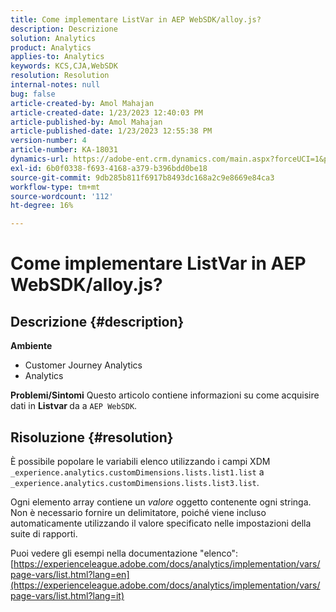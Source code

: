 ```yaml
---
title: Come implementare ListVar in AEP WebSDK/alloy.js?
description: Descrizione
solution: Analytics
product: Analytics
applies-to: Analytics
keywords: KCS,CJA,WebSDK
resolution: Resolution
internal-notes: null
bug: false
article-created-by: Amol Mahajan
article-created-date: 1/23/2023 12:40:03 PM
article-published-by: Amol Mahajan
article-published-date: 1/23/2023 12:55:38 PM
version-number: 4
article-number: KA-18031
dynamics-url: https://adobe-ent.crm.dynamics.com/main.aspx?forceUCI=1&pagetype=entityrecord&etn=knowledgearticle&id=ea81f808-1b9b-ed11-aad1-6045bd006239
exl-id: 6b0f0338-f693-4168-a379-b396bdd0be18
source-git-commit: 9db285b811f6917b8493dc168a2c9e8669e84ca3
workflow-type: tm+mt
source-wordcount: '112'
ht-degree: 16%

---
```


# Come implementare ListVar in AEP WebSDK/alloy.js?

## Descrizione {#description}

<b>Ambiente</b>
- Customer Journey Analytics
- Analytics



<b>Problemi/Sintomi</b>
Questo articolo contiene informazioni su come acquisire dati in <b>Listvar </b>da a `AEP WebSDK`.


## Risoluzione {#resolution}

È possibile popolare le variabili elenco utilizzando i campi XDM<br>
`_experience.analytics.customDimensions.lists.list1.list` a `_experience.analytics.customDimensions.lists.list3.list`.

Ogni elemento array contiene un *valore* oggetto contenente ogni stringa. Non è necessario fornire un delimitatore, poiché viene incluso automaticamente utilizzando il valore specificato nelle impostazioni della suite di rapporti.

Puoi vedere gli esempi nella documentazione &quot;elenco&quot;: [https://experienceleague.adobe.com/docs/analytics/implementation/vars/page-vars/list.html?lang=en](https://experienceleague.adobe.com/docs/analytics/implementation/vars/page-vars/list.html?lang=it)
